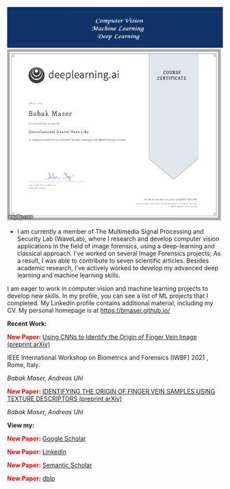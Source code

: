 </style>
</head>
<body>



<img src="https://github.com/BMaser/BMaser/blob/main/photo.png">

<img src="https://github.com/BMaser/Demo/blob/main/gif.gif?raw=true">

- I am currently a member of The Multimedia Signal Processing and Security Lab (WaveLab), where I research and develop computer vision applications in the field of image forensics, using a deep-learning and classical approach. I've worked on several Image Forensics projects; As a result, I was able to contribute to seven scientific articles. Besides academic research, I've actively worked to develop my advanced deep learning and machine learning skills.

I am eager to work in computer vision and machine learning projects to develop new skills. In my profile, you can see a list of ML projects that I completed. My LinkedIn profile contains additional material, including my CV. My personal homepage is at https://bmaser.github.io/



<b>Recent Work:</b>

<div class="new_paper">
    <p><b style="color:red">New Paper:</b> <a href="https://arxiv.org/abs/2103.01632">Using CNNs to Identify the Origin of Finger Vein Image (preprint arXiv)</a>
    <p>IEEE International Workshop on Biometrics and Forensics (IWBF) 2021 , Rome, Italy.</p>
     <p><i> Babak Maser, Andreas Uhl </i></p>

<div class="new_paper">
    <p><b style="color:red">New Paper:</b> <a href="https://arxiv.org/abs/2102.03992">IDENTIFYING THE ORIGIN OF FINGER VEIN SAMPLES USING TEXTURE DESCRIPTORS (preprint arXiv)</a></p>
 <p> <i> Babak Maser, Andreas Uhl </i></p>
</div>


<b>View my:</b>
<div>
    
<p><b style="color:red">New Paper:</b> <a href="https://scholar.google.at/citations?user=guMbN5oAAAAJ&hl=de">Google Scholar</a> 
<p><b style="color:red">New Paper:</b> <a href="https://www.linkedin.com/in/bobak-babak-maser/">LinkedIn</a> 
<p><b style="color:red">New Paper:</b> <a href="https://www.semanticscholar.org/author/Babak-Maser/145318803">Semantic Scholar</a>
<p><b style="color:red">New Paper:</b> <a href="https://dblp.org/pid/231/3417.html">dblp</a> 
    
</div>


</body>
</html>

<!-- 
**BMaser/BMaser** is a âœ¨ _special_ âœ¨ repository because its `README.md` (this file) appears on your GitHub profile.
Here are some ideas to get you started:
### Hi there ðŸ‘‹

- ðŸ”­ Iâ€™m currently working on ...
- ðŸŒ± Iâ€™m currently learning ...
- ðŸ‘¯ Iâ€™m looking to collaborate on ...
- ðŸ¤” Iâ€™m looking for help with ...
- ðŸ’¬ Ask me about ...
- ðŸ“« How to reach me: ...
- ðŸ˜„ Pronouns: ...
- âš¡ Fun fact: ... 
-->

